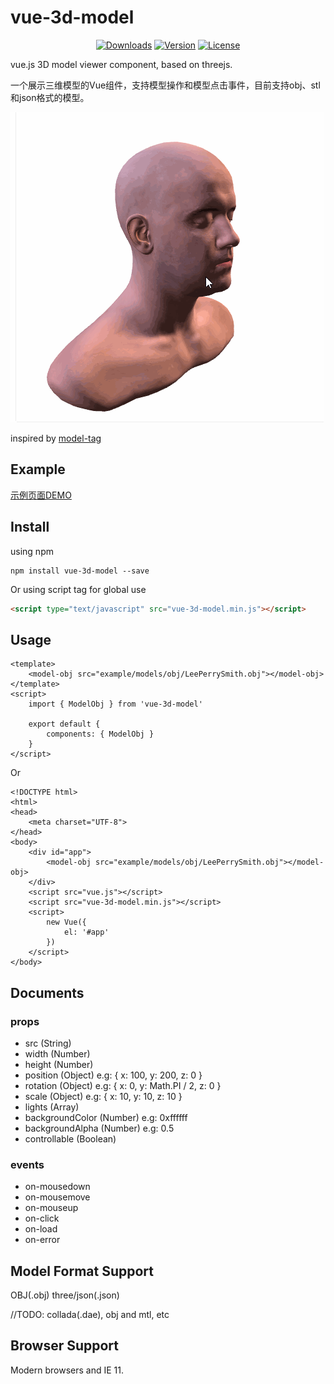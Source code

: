 # vue-3d-model

<p align="center">
    <a href="https://www.npmjs.com/package/vue-3d-model"><img src="https://img.shields.io/npm/dm/vue-3d-model.svg" alt="Downloads"></a>
    <a href="https://www.npmjs.com/package/vue-3d-model"><img src="https://img.shields.io/npm/v/vue-3d-model.svg" alt="Version"></a>
    <a href="https://www.npmjs.com/package/vue-3d-model"><img src="https://img.shields.io/npm/l/vue-3d-model.svg" alt="License"></a>
</p>

vue.js 3D model viewer component, based on threejs.

一个展示三维模型的Vue组件，支持模型操作和模型点击事件，目前支持obj、stl和json格式的模型。

![preview](./preview.gif)

inspired by [model-tag](https://github.com/mrdoob/model-tag)

## Example
[示例页面DEMO](https://hujiulong.github.io/vue-3d-model/#/demo-basic)

## Install
using npm
```
npm install vue-3d-model --save
```
Or using script tag for global use
```html
<script type="text/javascript" src="vue-3d-model.min.js"></script>
```

## Usage

```vue
<template>
    <model-obj src="example/models/obj/LeePerrySmith.obj"></model-obj>
</template>
<script>
    import { ModelObj } from 'vue-3d-model'

    export default {
        components: { ModelObj }
    }
</script>
```
Or
```vue
<!DOCTYPE html>
<html>
<head>
    <meta charset="UTF-8">
</head>
<body>
    <div id="app">
        <model-obj src="example/models/obj/LeePerrySmith.obj"></model-obj>
    </div>
    <script src="vue.js"></script>
    <script src="vue-3d-model.min.js"></script>
    <script>
        new Vue({
            el: '#app'
        })
    </script>
</body>
```

## Documents

### props
* src (String)
* width (Number)
* height (Number)
* position (Object) e.g: { x: 100, y: 200, z: 0 }
* rotation (Object) e.g: { x: 0, y: Math.PI / 2, z: 0 }
* scale (Object) e.g: { x: 10, y: 10, z: 10 }
* lights (Array)
* backgroundColor (Number) e.g: 0xffffff
* backgroundAlpha (Number) e.g: 0.5
* controllable (Boolean)

### events
* on-mousedown
* on-mousemove
* on-mouseup
* on-click
* on-load
* on-error

## Model Format Support
OBJ(.obj) three/json(.json)

//TODO: collada(.dae), obj and mtl, etc

## Browser Support
Modern browsers and IE 11.
